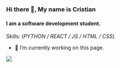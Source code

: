 ### Hi there 👋, My name is Cristian
#### I am a software development student.
<!--![I am a software development student.](https://i.imgur.com/oJiZP3B.png)-->


Skills: (*PYTHON / REACT / JS / HTML / CSS*)

- 🔭 I’m currently working on this page. 



![](https://c.tenor.com/g_jvzRTImI4AAAAd/wut.gif)
<!--
**rCristian21/rCristian21** is a ✨ _special_ ✨ repository because its `README.md` (this file) appears on your GitHub profile.

I made this project just for fun, it allows you to create nice and simple GitHub Readme files that you can copy/paste and use in your profile.
Here are some ideas to get you started:

- 🔭 I’m currently working on ...
- 🌱 I’m currently learning ...
- 👯 I’m looking to collaborate on ...
- 🤔 I’m looking for help with ...
- 💬 Ask me about ...
- 📫 How to reach me: ...
- 😄 Pronouns: ...
- ⚡ Fun fact: ...
-->
